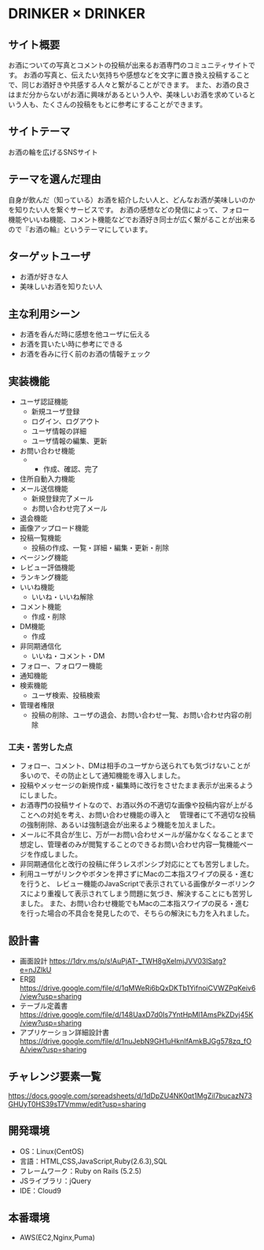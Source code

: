 # DRINKER × DRINKER

## サイト概要
お酒についての写真とコメントの投稿が出来るお酒専門のコミュニティサイトです。
お酒の写真と、伝えたい気持ちや感想などを文字に置き換え投稿することで、同じお酒好きや共感する人々と繋がることができます。
また、お酒の良さはまだ分からないがお酒に興味があるという人や、美味しいお酒を求めているという人も、たくさんの投稿をもとに参考にすることができます。

## サイトテーマ
お酒の輪を広げるSNSサイト

## テーマを選んだ理由
自身が飲んだ（知っている）お酒を紹介したい人と、どんなお酒が美味しいのかを知りたい人を繋ぐサービスです。
お酒の感想などの発信によって、フォロー機能やいいね機能、コメント機能などでお酒好き同士が広く繋がることが出来るので『お酒の輪』というテーマにしています。

## ターゲットユーザ
- お酒が好きな人
- 美味しいお酒を知りたい人

## 主な利用シーン
- お酒を呑んだ時に感想を他ユーザに伝える
- お酒を買いたい時に参考にできる
- お酒を呑みに行く前のお酒の情報チェック

## 実装機能
- ユーザ認証機能
  - 新規ユーザ登録
  - ログイン、ログアウト
  - ユーザ情報の詳細
  - ユーザ情報の編集、更新
- お問い合わせ機能
  - - 作成、確認、完了
- 住所自動入力機能
- メール送信機能
  - 新規登録完了メール
  - お問い合わせ完了メール
- 退会機能
- 画像アップロード機能
- 投稿一覧機能
  - 投稿の作成、一覧・詳細・編集・更新・削除
- ページング機能
- レビュー評価機能
- ランキング機能
- いいね機能
  - いいね・いいね解除
- コメント機能
  - 作成・削除
- DM機能
  - 作成
- 非同期通信化
  - いいね・コメント・DM
- フォロー、フォロワー機能
- 通知機能
- 検索機能
  - ユーザ検索、投稿検索
- 管理者権限
  - 投稿の削除、ユーザの退会、お問い合わせ一覧、お問い合わせ内容の削除

### 工夫・苦労した点
- フォロー、コメント、DMは相手のユーザから送られても気づけないことが多いので、その防止として通知機能を導入しました。
- 投稿やメッセージの新規作成・編集時に改行をさせたまま表示が出来るようにしました。
- お酒専門の投稿サイトなので、お酒以外の不適切な画像や投稿内容が上がることへの対処を考え、お問い合わせ機能の導入と
　管理者にて不適切な投稿の強制削除、あるいは強制退会が出来るよう機能を加えました。
- メールに不具合が生じ、万が一お問い合わせメールが届かなくなることまで想定し、管理者のみが閲覧することのできるお問い合わせ内容一覧機能ページを作成しました。
- 非同期通信化と改行の投稿に伴うレスポンシブ対応にとても苦労しました。
- 利用ユーザがリンクやボタンを押さずにMacの二本指スワイプの戻る・進むを行うと、
  レビュー機能のJavaScriptで表示されている画像がターボリンクスにより重複して表示されてしまう問題に気づき、解決することにも苦労しました。
  また、お問い合わせ機能でもMacの二本指スワイプの戻る・進むを行った場合の不具合を発見したので、そちらの解決にも力を入れました。

## 設計書
- 画面設計  https://1drv.ms/p/s!AuPjAT-_TWH8gXeImjJVV03lSatg?e=nJZlkU
- ER図  https://drive.google.com/file/d/1qMWeRi6bQxDKTb1YifnoiCVWZPqKeiv6/view?usp=sharing
- テーブル定義書  https://drive.google.com/file/d/148UaxD7d0Is7YntHpMl1AmsPkZDvj45K/view?usp=sharing
- アプリケーション詳細設計書  https://drive.google.com/file/d/1nuJebN9GH1uHknIfAmkBJGg578zq_fOA/view?usp=sharing

## チャレンジ要素一覧
https://docs.google.com/spreadsheets/d/1dDpZU4NK0qt1MgZil7bucazN73GHUyT0HS39sT7Vmmw/edit?usp=sharing

## 開発環境
- OS：Linux(CentOS)
- 言語：HTML,CSS,JavaScript,Ruby(2.6.3),SQL
- フレームワーク：Ruby on Rails (5.2.5)
- JSライブラリ：jQuery
- IDE：Cloud9

## 本番環境
- AWS(EC2,Nginx,Puma)